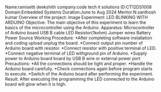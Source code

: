 Name:ramisetti deekshith company:code tech it solutions ID:CT12DS1008 Domain:Embedded Systems Duration:June to Aug 2024 Mentor:N.santhosh kumar Overview of the project: image Experiment: LED BLINKING WITH ARDUINO Objective: The main objective of this experiment to learn the basics of the microcontroller using the Arduino. Apparatus: Microcontroller of Arduino board USB B cable LED Resistor(1kohm) Jumper wires Battery Power Source Working Procedure: *After completing software installation and coding upload unplug the board. *Connect output pin number of Arduino board with resistor. *Connect resistor with positive terminal of LED. *Connect negative terminal of LED withground pin of Arduino. *Supply power to Arduino board board by USB B wire or external power port Precautions: *All the connections should be tight and proper. *Handle the Arduino board carefully. *Check connections again before program starts to execute. *Switch of the Arduino board after performing the experiment. Result: After executing the programming the LED connected to the Arduino board will glow when it is high.
